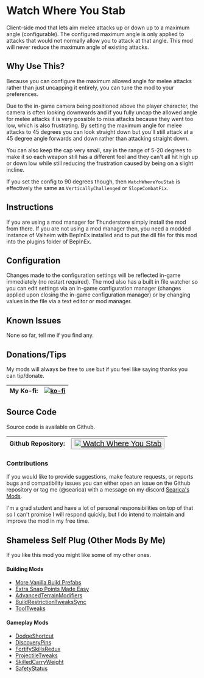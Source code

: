 # Watch Where You Stab
Client-side mod that lets aim melee attacks up or down up to a maximum angle (configurable). 
The configured maximum angle is only applied to attacks that would not normally allow you to attack at that angle. 
This mod will never reduce the maximum angle of existing attacks.

## Why Use This?
Because you can configure the maximum allowed angle for melee attacks rather than just uncapping it entirely, you can tune the mod to your preferences.

Due to the in-game camera being positioned above the player character, the camera is often looking downwards and if you fully uncap the allowed angle for 
melee attacks it is very possible to miss attacks because they went too low, which is also frustrating. By setting the maximum angle for melee attacks to
45 degrees you can look straight down but you'll still attack at a 45 degree angle forwards and down rather than attacking straight down.

You can also keep the cap very small, say in the range of 5-20 degrees to make it so each weapon still has a different feel and they can't 
all hit high up or down low while still reducing the frustration caused by being on a slight incline.

If you set the config to 90 degrees though, then `WatchWhereYouStab` is effectively the same as `VerticallyChallenged` or `SlopeCombatFix`.

## Instructions
If you are using a mod manager for Thunderstore simply install the mod from there. 
If you are not using a mod manager then, you need a modded instance of Valheim with BepInEx 
installed and to put the dll file for this mod into the plugins folder of BepInEx.

## Configuration
Changes made to the configuration settings will be reflected in-game immediately (no restart required). 
The mod also has a built in file watcher so you can edit settings via an in-game configuration manager 
(changes applied upon closing the in-game configuration manager) or by changing values in the file via a text editor or mod manager.

## Known Issues
None so far, tell me if you find any.

## Donations/Tips
My mods will always be free to use but if you feel like saying thanks you can tip/donate.

| My Ko-fi: | [![ko-fi](https://ko-fi.com/img/githubbutton_sm.svg)](https://ko-fi.com/searica) |
|-----------|---------------|

## Source Code
Source code is available on Github.

| Github Repository: | <button style="font-size:20px"><img height="18" src="https://github.githubassets.com/favicons/favicon-dark.svg"></img><a href="https://https://github.com/searica/WatchWhereYouStab"> Watch Where You Stab</button> |
|-----------|---------------|

### Contributions
If you would like to provide suggestions, make feature requests, or reports bugs and compatibility issues you can either open an issue on the Github repository or tag me (@searica) with a message on my discord [Searica's Mods](https://discord.gg/sFmGTBYN6n).

I'm a grad student and have a lot of personal responsibilities on top of that so I can't promise I will respond quickly, but I do intend to maintain and improve the mod in my free time.

## Shameless Self Plug (Other Mods By Me)
If you like this mod you might like some of my other ones.

#### Building Mods
- [More Vanilla Build Prefabs](https://thunderstore.io/c/valheim/p/Searica/More_Vanilla_Build_Prefabs/)
- [Extra Snap Points Made Easy](https://thunderstore.io/c/valheim/p/Searica/Extra_Snap_Points_Made_Easy/)
- [AdvancedTerrainModifiers](https://thunderstore.io/c/valheim/p/Searica/AdvancedTerrainModifiers/)
- [BuildRestrictionTweaksSync](https://thunderstore.io/c/valheim/p/Searica/BuildRestrictionTweaksSync/)
- [ToolTweaks](https://thunderstore.io/c/valheim/p/Searica/ToolTweaks/)

#### Gameplay Mods
- [DodgeShortcut](https://thunderstore.io/c/valheim/p/Searica/DodgeShortcut/)
- [DiscoveryPins](https://thunderstore.io/c/valheim/p/Searica/DiscoveryPins/)
- [FortifySkillsRedux](https://thunderstore.io/c/valheim/p/Searica/FortifySkillsRedux/)
- [ProjectileTweaks](https://thunderstore.io/c/valheim/p/Searica/ProjectileTweaks/)
- [SkilledCarryWeight](https://thunderstore.io/c/valheim/p/Searica/SkilledCarryWeight/)
- [SafetyStatus](https://thunderstore.io/c/valheim/p/Searica/SafetyStatus/)
